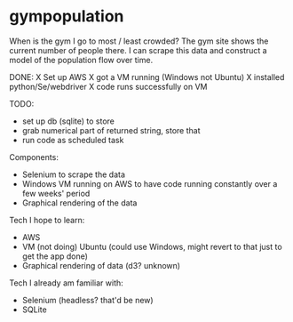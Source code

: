 # gympopulation
When is the gym I go to most / least crowded?  The gym site shows the current number of people there.  I can scrape this data and construct a model of the population flow over time.

DONE:
X Set up AWS
X got a VM running (Windows not Ubuntu)
X installed python/Se/webdriver
X code runs successfully on VM

TODO:
- set up db (sqlite) to store
- grab numerical part of returned string, store that
- run code as scheduled task




Components:
- Selenium to scrape the data
- Windows VM running on AWS to have code running constantly over a few weeks' period
- Graphical rendering of the data

Tech I hope to learn:
- AWS
- VM
(not doing) Ubuntu (could use Windows, might revert to that just to get the app done)
- Graphical rendering of data (d3? unknown)

Tech I already am familiar with:
- Selenium (headless? that'd be new)
- SQLite



